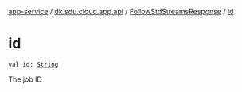 [app-service](../../index.md) / [dk.sdu.cloud.app.api](../index.md) / [FollowStdStreamsResponse](index.md) / [id](./id.md)

# id

`val id: `[`String`](https://kotlinlang.org/api/latest/jvm/stdlib/kotlin/-string/index.html)

The job ID

